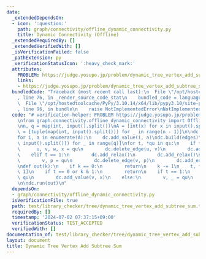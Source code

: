 ```yaml
---
data:
  _extendedDependsOn:
  - icon: ':question:'
    path: graph/connectivity/offline_dynamic_connectivity.py
    title: Dynamic Connectivity (Offline)
  _extendedRequiredBy: []
  _extendedVerifiedWith: []
  _isVerificationFailed: false
  _pathExtension: py
  _verificationStatusIcon: ':heavy_check_mark:'
  attributes:
    PROBLEM: https://judge.yosupo.jp/problem/dynamic_tree_vertex_add_subtree_sum
    links:
    - https://judge.yosupo.jp/problem/dynamic_tree_vertex_add_subtree_sum
  bundledCode: "Traceback (most recent call last):\n  File \"/opt/hostedtoolcache/PyPy/3.10.14/x64/lib/pypy3.10/site-packages/onlinejudge_verify/documentation/build.py\"\
    , line 76, in _render_source_code_stat\n    bundled_code = language.bundle(\n\
    \  File \"/opt/hostedtoolcache/PyPy/3.10.14/x64/lib/pypy3.10/site-packages/onlinejudge_verify/languages/python.py\"\
    , line 96, in bundle\n    raise NotImplementedError\nNotImplementedError\n"
  code: "# verification-helper: PROBLEM https://judge.yosupo.jp/problem/dynamic_tree_vertex_add_subtree_sum\n\
    \nfrom graph.connectivity.offline_dynamic_connectivity import OfflineDynamicConnectivity\n\
    \nn, q = map(int, input().split())\nA = [int(x) for x in input().split()]\nedges\
    \ = [tuple(map(int, input().split())) for _ in range(n - 1)]\n\ndc = OfflineDynamicConnectivity(n)\n\
    for i, a in enumerate(A):\n    dc.add_value(i, a)\ndc.build(edges)\n\nqs = [list(map(int,\
    \ input().split())) for _ in range(q)]\nfor t, *qu in qs:\n    if t == 0:\n  \
    \      u, v, w, x = qu\n        dc.delete_edge(u, v)\n        dc.add_edge(w, x)\n\
    \    elif t == 1:\n        dc.add_relax()\n        dc.add_relax()\n    else:\n\
    \        v, p = qu\n        dc.delete_edge(v, p)\n        dc.add_edge(v, p)\n\n\
    \ndef out(k):\n    if k == 0:\n        return\n    k -= 1\n    t, *qu = qs[k >>\
    \ 1]\n    if t == 0 or k & 1:\n        return\n    if t == 1:\n        v, x =\
    \ qu\n        dc.add_value(v, x)\n    else:\n        v, _ = qu\n        print(dc.group_sum(v))\n\
    \n\ndc.run(out)\n"
  dependsOn:
  - graph/connectivity/offline_dynamic_connectivity.py
  isVerificationFile: true
  path: test/library_checker/tree/dynamic_tree_vertex_add_subtree_sum.test.py
  requiredBy: []
  timestamp: '2024-07-02 07:37:15+09:00'
  verificationStatus: TEST_ACCEPTED
  verifiedWith: []
documentation_of: test/library_checker/tree/dynamic_tree_vertex_add_subtree_sum.test.py
layout: document
title: Dynamic Tree Vertex Add Subtree Sum
---
```

